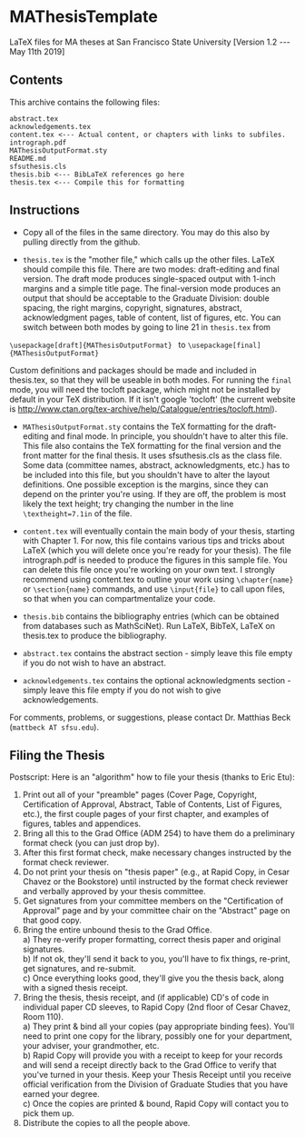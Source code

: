 # MAThesisTemplate
LaTeX files for MA theses at San Francisco State University
[Version 1.2 --- May 11th 2019]
## Contents
This archive contains the following files:
```
abstract.tex
acknowledgements.tex
content.tex <--- Actual content, or chapters with links to subfiles.
intrograph.pdf
MAThesisOutputFormat.sty
README.md
sfsuthesis.cls
thesis.bib <--- BibLaTeX references go here
thesis.tex <--- Compile this for formatting
```
## Instructions

* Copy all of the files in the same directory. You may do this also by pulling directly from the github.

* ```thesis.tex``` is the "mother file," which calls up the other files. LaTeX should compile this file. There are two modes: draft-editing and final version. The draft mode produces single-spaced output with 1-inch margins and a simple title page. The final-version mode produces an output that should be acceptable to the Graduate Division: double spacing, the right margins, copyright, signatures, abstract, acknowledgment pages, table of content, list of figures, etc. You can switch between both modes by going to line 21 in ```thesis.tex``` from

```\usepackage[draft]{MAThesisOutputFormat} ``` to ```\usepackage[final]{MAThesisOutputFormat}```

Custom definitions and packages should be made and included in thesis.tex, so that they will be useable in both modes. For running the ```final``` mode, you will need the tocloft package, which might not be installed by default in your TeX distribution. If it isn't google 'tocloft' (the current website is http://www.ctan.org/tex-archive/help/Catalogue/entries/tocloft.html).

* ```MAThesisOutputFormat.sty``` contains the TeX formatting for the draft-editing and final mode. In principle, you shouldn't have to alter this file. This file also contains the TeX formatting for the final version and the front matter for the final thesis. It uses sfsuthesis.cls as the class file. Some data (committee names, abstract, acknowledgments, etc.) has to be included into this file, but you shouldn't have to alter the layout definitions. One possible exception is the margins, since they can depend on the printer you're using. If they are off, the problem is most likely the text height; try changing the number in the line ```\textheight=7.1in``` of the file.

* ```content.tex``` will eventually contain the main body of your thesis, starting with Chapter 1. For now, this file contains various tips and tricks about LaTeX (which you will delete once you're ready for your thesis). The file intrograph.pdf is needed to produce the figures in this sample file. You can delete this file once you're working on your own text. I strongly recommend using content.tex to outline your work using ```\chapter{name}``` or ```\section{name}``` commands, and use ```\input{file}``` to call upon files, so that when you can compartmentalize your code. 

* ```thesis.bib``` contains the bibliography entries (which can be obtained from databases such as MathSciNet). Run LaTeX, BibTeX, LaTeX on thesis.tex to produce the bibliography.

* ```abstract.tex``` contains the abstract section - simply leave this file empty if you do not wish to have an abstract.

* ```acknowledgements.tex``` contains the optional acknowledgments section - simply leave this file empty if you do not wish to give acknowledgements.

For comments, problems, or suggestions, please contact Dr. Matthias Beck (```mattbeck AT sfsu.edu```).

## Filing the Thesis
Postscript: Here is an "algorithm" how to file your thesis (thanks to Eric Etu):
1) Print out all of your "preamble" pages (Cover Page, Copyright, Certification of Approval, Abstract, Table of Contents, List of Figures, etc.), the first couple pages of your first
chapter, and examples of figures, tables and appendices.
2) Bring all this to the Grad Office (ADM 254) to have them do a preliminary format check (you can just drop by).
3) After this first format check, make necessary changes instructed by the format check reviewer. 
4) Do not print your thesis on "thesis paper" (e.g., at Rapid Copy, in Cesar Chavez or the Bookstore) until instructed by the format check reviewer and verbally approved by your
thesis committee.
5) Get signatures from your committee members on the "Certification of Approval" page and by your committee chair on the "Abstract" page on that good copy.
6) Bring the entire unbound thesis to the Grad Office.  
    a) They re-verify proper formatting, correct thesis paper and original signatures.  
    b) If not ok, they'll send it back to you, you'll have to fix things, re-print, get signatures, and re-submit.  
    c) Once everything looks good, they'll give you the thesis back, along with a signed thesis receipt.  
7) Bring the thesis, thesis receipt, and (if applicable) CD's of code in individual paper CD sleeves, to Rapid Copy (2nd floor of Cesar Chavez, Room 110).   
    a) They print & bind all your copies (pay appropriate binding fees).  You'll need to print one copy for the library, possibly one for your department, your adviser, your grandmother, etc.  
    b) Rapid Copy will provide you with a receipt to keep for your records and will send a receipt directly back to the Grad Office to verify that you've turned in your thesis. Keep your Thesis Receipt until you receive official verification from the Division of Graduate Studies that you have earned your degree.  
    c) Once the copies are printed & bound, Rapid Copy will contact you to pick them up.  
8) Distribute the copies to all the people above.
